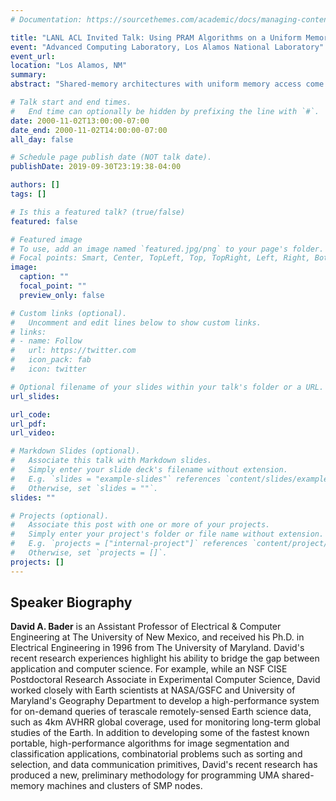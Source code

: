 ```yaml
---
# Documentation: https://sourcethemes.com/academic/docs/managing-content/

title: "LANL ACL Invited Talk: Using PRAM Algorithms on a Uniform Memory Access Shared-Memory Architecture"
event: "Advanced Computing Laboratory, Los Alamos National Laboratory"
event_url: 
location: "Los Alamos, NM"
summary:
abstract: "Shared-memory architectures with uniform memory access come very close to the PRAM, the theoretical model of parallel computing, and stand in sharp contrast to the common cluster approach. While PRAM algorithms have been devised for a large variety of combinatorial problems in graphs, strings, and geometry, none has been run successfully on a conventional parallel machine -- the irregular nature of the computations cause a tremendous communication load and make the parallel machine run much more slowly than a simple workstation. Our preliminary results indicate that true shared-memory architectures, such as the Sun Enterprise 10000, run these same PRAM algorithms quite efficiently, showing effective speedups and thus opening up the possibility of leveraging over 20 years of research in PRAM algorithms for practical applications that require complex combinatorial optimization (such as sequence alignment and tree reconstruction problems that arise in genomics and bioinformatics)."

# Talk start and end times.
#   End time can optionally be hidden by prefixing the line with `#`.
date: 2000-11-02T13:00:00-07:00
date_end: 2000-11-02T14:00:00-07:00
all_day: false

# Schedule page publish date (NOT talk date).
publishDate: 2019-09-30T23:19:38-04:00

authors: []
tags: []

# Is this a featured talk? (true/false)
featured: false

# Featured image
# To use, add an image named `featured.jpg/png` to your page's folder. 
# Focal points: Smart, Center, TopLeft, Top, TopRight, Left, Right, BottomLeft, Bottom, BottomRight.
image:
  caption: ""
  focal_point: ""
  preview_only: false

# Custom links (optional).
#   Uncomment and edit lines below to show custom links.
# links:
# - name: Follow
#   url: https://twitter.com
#   icon_pack: fab
#   icon: twitter

# Optional filename of your slides within your talk's folder or a URL.
url_slides:

url_code:
url_pdf:
url_video:

# Markdown Slides (optional).
#   Associate this talk with Markdown slides.
#   Simply enter your slide deck's filename without extension.
#   E.g. `slides = "example-slides"` references `content/slides/example-slides.md`.
#   Otherwise, set `slides = ""`.
slides: ""

# Projects (optional).
#   Associate this post with one or more of your projects.
#   Simply enter your project's folder or file name without extension.
#   E.g. `projects = ["internal-project"]` references `content/project/deep-learning/index.md`.
#   Otherwise, set `projects = []`.
projects: []
---
```


## Speaker Biography ##

**David A. Bader** is an Assistant Professor of Electrical & Computer Engineering at The University of New Mexico, and received his Ph.D. in Electrical Engineering in 1996 from The University of Maryland. David's recent research experiences highlight his ability to bridge the gap between application and computer science. For example, while an NSF CISE Postdoctoral Research Associate in Experimental Computer Science, David worked closely with Earth scientists at NASA/GSFC and University of Maryland's Geography Department to develop a high-performance system for on-demand queries of terascale remotely-sensed Earth science data, such as 4km AVHRR global coverage, used for monitoring long-term global studies of the Earth. In addition to developing some of the fastest known portable, high-performance algorithms for image segmentation and classification applications, combinatorial problems such as sorting and selection, and data communication primitives, David's recent research has produced a new, preliminary methodology for programming UMA shared-memory machines and clusters of SMP nodes.

